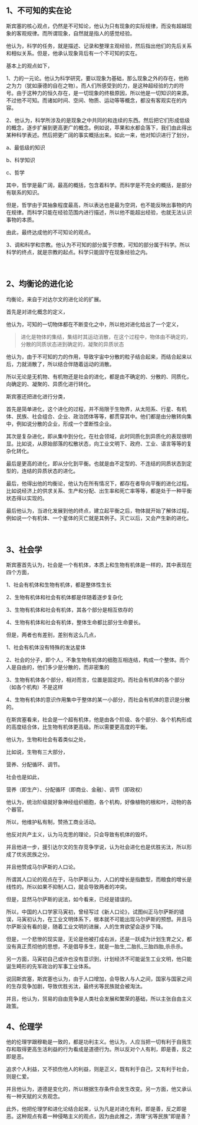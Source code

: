 <h2>1、不可知的实在论</h2><p data-pid="Pq-MuMAS">斯宾塞的核心观点，仍然是不可知论，他认为只有现象的实际规律，而没有超越现象的客观规律。而所谓现象，自然就是指人的感觉经验。</p><p data-pid="vN4gdrox">他认为，科学的任务，就是描述、记录和整理主观经验，然后指出他们的先后关系和相似关系。但是，他承认现象背后有一个不可知的实在。</p><p data-pid="5i7ikYBH">基本上的观点如下，</p><p data-pid="b17LUTNu">1、力的一元论。他认为科学研究，要以现象为基础，那么现象之外的存在，他称之为力（犹如康德的自在之物）。而人们所感受到的力，是这种超经验的力的符号。由于这种力的恒久存在，是一切现象的终极原因，所以他是一切知识的来源。不过他不可知。而诸如时间、空间、物质、运动等等概念，都没有客观实在的内容。</p><p data-pid="oOQyosSk">2、他认为，科学所涉及的是现象之中共同的和连续的东西。然后把它们形成低级的概念，逐步扩展到更高更广的概念。例如说，苹果和水都会落下，我们由此得出某种科学表述。然后把更广阔的事实概括出来。如此一来，他对知识进行了划分，</p><p data-pid="1YwseYrm">a、最低级的知识</p><p data-pid="VfheOqcN">b、科学知识</p><p data-pid="JJxrNLNk">c、哲学</p><p data-pid="JXVXdQGQ">其中，哲学是最广阔，最高的概括，包含着科学。而科学是不完全的概括，是部分有联系的知识。</p><p data-pid="oU7LLC8J">但是，哲学由于其抽象程度最高，所以表达也是最为空洞，也不能反映出事物的内在规律。而科学只能在经验范围内进行描述，所以他不能超出经验，也就无法认识事物的本质。</p><p data-pid="3xPvjr4E">由此，最终达成他的不可知论的观点。</p><p data-pid="9172yorh">3、调和科学和宗教。他认为不可知的部分属于宗教，可知的部分属于科学。所以科学的终点，就是宗教的起点。科学只能固守在现象经验之内。</p><p class="ztext-empty-paragraph"><br/></p><h2>2、均衡论的进化论</h2><p data-pid="2sbrTI2s">均衡论，来自于对达尔文的进化论的扩展。</p><p data-pid="_92RR7Qr">首先是对进化概念的定义，</p><p data-pid="58WpD0ON">他认为，可知的一切物体都在不断变化之中，所以他对进化给出了一个定义，</p><blockquote data-pid="DHi68E32">进化是物体的集结，集结时其运动消散，在这个过程中，物体由不确定的，分散的同质状态进到确定的，凝聚的异质状态</blockquote><p data-pid="nJm9snVZ">他认为，由于不可知的力的作用，导致宇宙中分散的粒子结合起来，而结合起来以后，力就消散了，所以结合伴随着运动的消散。</p><p data-pid="zsrupIlu">所以无论是无机物、有机物还是社会的进化，都是由不确定的、分散的、同质化，向确定的、凝聚的、异质化进行转化。</p><p data-pid="nDlT34f4">斯宾塞还把进化进行分类，</p><p data-pid="6OeFtV4b">首先是简单进化，这个进化的过程，并不局限于生物界，从太阳系、行星、有机体、民族、社会组合、企业、政治团体等等，都贯穿其中。他们都是由分散转向集中，例如说分散的企业，形成一个垄断性企业。</p><p data-pid="vfbhuzQU">其次是复杂进化，即从集中到分化，在社会领域，此时同质化到异质化的表现很明显。比如说，从原始部落的松散状态，向工业文明下、政府、工业、语言等等的复杂化转化。</p><p data-pid="7e8K8LCu">最后是更高的进化，即从分化到平衡。也就是由不定型的、不连结的同质状态到定型的，连结的异质状态的进化。</p><p data-pid="pCcXOLBR">最后，他得出他的均衡论，他认为在所有情况下，都存在者导向平衡的进化过程。比如说经济上的供求关系、生产和分配、出生率和死亡率等等，都是处于一种平衡状态得以实现的。</p><p data-pid="ZHNhph3k">最后他认为，当进化发展到他的终点，建立起平衡之后，物体就开始了解体过程，例如说一个有机体、一个星体的灭亡就是其例子。灭亡以后，又会产生新的进化。</p><p class="ztext-empty-paragraph"><br/></p><h2>3、社会学</h2><p data-pid="c3UqIFgD">斯宾塞首先认为，社会是一个有机体，本质上和生物有机体是一样的，其中表现在四个方面，</p><p data-pid="GCoR0noT">1、社会有机体和生物有机体，都是整体性生长</p><p data-pid="97-EE3Py">2、生物有机体和社会有机体都是伴随着逐步复杂化</p><p data-pid="pueI_7j5">3、生物有机体和社会有机体，其各个部分是相互依存的</p><p data-pid="gOdF7dGX">4、生物有机体和社会有机体，整体生命都比部分生命要长。</p><p data-pid="_sbYOXUk">但是，两者也有差别，差别有这么几点，</p><p data-pid="0UcPY28x">1、社会有机体没有特殊的发达星体</p><p data-pid="FRnfUIcP">2、社会的分子，即个人，不象生物有机体的细胞互相连结，构成一个整体。而个人是自由的，他们多少是分散的，而非密集的</p><p data-pid="0TxPJvHq">3、生物有机体各个部分，相对而言，位置是固定的。而社会有机体的各个部分（如各个机构）不是这样</p><p data-pid="JNzvnP4Q">4、生物有机体的意识作用集中于整体的某一小部分，而社会有机体的意识是分散的。</p><p data-pid="9ruUt02H">在斯宾塞看来，社会是一个超有机体，他是由各个阶级、各个部分、各个机构形成的高度结合体，比生物有机体更高级。所以需要更高度的平衡。</p><p data-pid="xePonrjX">他认为，生物和社会有着类似之处，</p><p data-pid="je5HE-Na">比如说，生物有三大部分，</p><p data-pid="qvjXHNmh">营养、分配循环、调节。</p><p data-pid="26KJSq2R">社会也是如此，</p><p data-pid="EuF7OnwN">营养（即生产）、分配循环（即商业、金融）、调节（即政权）</p><p data-pid="NeC5fy3S">他认为，统治阶级就好象神经组织细胞，各个机构，好像植物的根和叶，动物的各个器官。</p><p data-pid="f74ikqQ8">所以，他维护私有制，赞扬工商业活动。</p><p data-pid="sqC-kFO1">他反对共产主义，认为马克思的理论，只会导致有机体的毁坏。</p><p data-pid="LhUMySEW">并且他进一步，援引达尔文的生存竞争学说，认为社会进化也是优胜劣汰，所以形成了优劣民族之分。</p><p data-pid="9KXOZvAE">并且他赞成马尔萨斯的人口论。</p><p data-pid="AZVPgmcx">所谓其人口论的观点在于，马尔萨斯认为，人口的增长是指数型，而粮食的增长是线性的。所以如果不抑制人口，就会导致两者的冲突。</p><p data-pid="2QkUjEPr">但是，显然马尔萨斯的说法，如今看来，已经是错误的。</p><p data-pid="ZvqvfM9G">所以，中国的人口学家马寅初，曾经写过《新人口论》，试图纠正马尔萨斯的错误，马寅初认为，在工业文明体系下，根本就不可能出现马尔萨斯的预想。并且马尔萨斯没有看的是，随着工业文明的进展，人的生育欲望会逐步下降。</p><p data-pid="VnbCImta">但是，一个悲惨的现实是，无论是他被打成右派，还是一跃成为计划生育之父，都没有真正贯彻他的思想，不是倡导多生，就是一胎生,二胎扎,三胎四胎,杀杀杀。</p><p data-pid="SWObImIQ">另一方面，马寅初自己或许也没有意识到，计划经济不可能诞生工业文明，他只能诞生畸形的先军政治的军事工业体系。</p><p data-pid="ddTdeore">说回斯宾塞，斯宾塞也认为，由于人口增加，会导致人与人之间，国家与国家之间的生存竞争加剧，导致优胜劣汰，最终劣等民族就会被淘汰。</p><p data-pid="CBRRoIFX">并且，他认为，贸易的自由竞争是人类社会发展和繁荣的基础，所以主张自由主义政策。</p><h2>4、伦理学</h2><p data-pid="lRQiVfg8">他的伦理学跟穆勒是一致的，都是功利主义。他认为，人应当把一切有利于自我生存和取得更高生活利益的行为看成是道德行为。所以反对个人有利，即是善，反之即是恶。</p><p data-pid="DUAEIhX2">追求个人利益，又不损伤他人的利益，则是正义，既有利于自己，又有利于社会，则是仁爱。</p><p data-pid="sOkfevU5">并且他认为，道德是变化的，所以根据生存条件会发生改变。另一方面，他又承认有一种天赋的义务观念。</p><p data-pid="ei9eUJSh">此外，他把伦理学和进化论结合起来，认为凡是对进化有利，即是善，反之即是恶。这种观点有着一种侵略主义的观点，因为由此推之，清理“劣等民族”即是善？</p><p></p><p></p><p></p>
